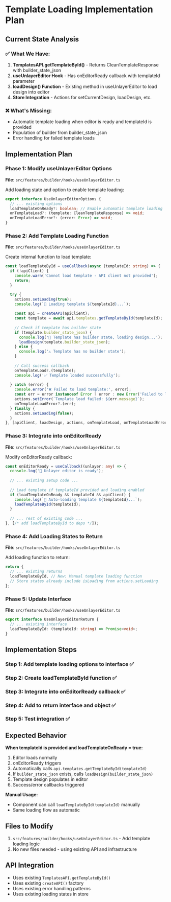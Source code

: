 # Template Loading Implementation Plan

## Current State Analysis

### ✅ What We Have:
1. **TemplatesAPI.getTemplateById()** - Returns CleanTemplateResponse with builder_state_json
2. **useUnlayerEditor Hook** - Has onEditorReady callback with templateId parameter
3. **loadDesign() Function** - Existing method in useUnlayerEditor to load design into editor
4. **Store Integration** - Actions for setCurrentDesign, loadDesign, etc.

### ❌ What's Missing:
- Automatic template loading when editor is ready and templateId is provided
- Population of builder from builder_state_json
- Error handling for failed template loads

## Implementation Plan

### Phase 1: Modify useUnlayerEditor Options
**File**: `src/features/builder/hooks/useUnlayerEditor.ts`

Add loading state and option to enable template loading:
```typescript
export interface UseUnlayerEditorOptions {
  // ... existing options
  loadTemplateOnReady?: boolean; // Enable automatic template loading
  onTemplateLoad?: (template: CleanTemplateResponse) => void;
  onTemplateLoadError?: (error: Error) => void;
}
```

### Phase 2: Add Template Loading Function
**File**: `src/features/builder/hooks/useUnlayerEditor.ts`

Create internal function to load template:
```typescript
const loadTemplateById = useCallback(async (templateId: string) => {
  if (!apiClient) {
    console.warn('Cannot load template - API client not provided');
    return;
  }

  try {
    actions.setLoading(true);
    console.log(`🔄 Loading template ${templateId}...`);
    
    const api = createAPI(apiClient);
    const template = await api.templates.getTemplateById(templateId);
    
    // Check if template has builder state
    if (template.builder_state_json) {
      console.log('📄 Template has builder state, loading design...');
      loadDesign(template.builder_state_json);
    } else {
      console.log('⚠️ Template has no builder state');
    }
    
    // Call success callback
    onTemplateLoad?.(template);
    console.log('✅ Template loaded successfully');
    
  } catch (error) {
    console.error('❌ Failed to load template:', error);
    const err = error instanceof Error ? error : new Error('Failed to load template');
    actions.setError(`Template load failed: ${err.message}`);
    onTemplateLoadError?.(err);
  } finally {
    actions.setLoading(false);
  }
}, [apiClient, loadDesign, actions, onTemplateLoad, onTemplateLoadError]);
```

### Phase 3: Integrate into onEditorReady
**File**: `src/features/builder/hooks/useUnlayerEditor.ts`

Modify onEditorReady callback:
```typescript
const onEditorReady = useCallback((unlayer: any) => {
  console.log('🎉 Unlayer editor is ready');
  
  // ... existing setup code ...
  
  // Load template if templateId provided and loading enabled
  if (loadTemplateOnReady && templateId && apiClient) {
    console.log(`🚀 Auto-loading template ${templateId}...`);
    loadTemplateById(templateId);
  }
  
  // ... rest of existing code ...
}, [/* add loadTemplateById to deps */]);
```

### Phase 4: Add Loading States to Return
**File**: `src/features/builder/hooks/useUnlayerEditor.ts`

Add loading function to return:
```typescript
return {
  // ... existing returns
  loadTemplateById, // New: Manual template loading function
  // Store states already include isLoading from actions.setLoading
};
```

### Phase 5: Update Interface
**File**: `src/features/builder/hooks/useUnlayerEditor.ts`

```typescript
export interface UseUnlayerEditorReturn {
  // ... existing interface
  loadTemplateById: (templateId: string) => Promise<void>;
}
```

## Implementation Steps

### Step 1: Add template loading options to interface ✅
### Step 2: Create loadTemplateById function ✅  
### Step 3: Integrate into onEditorReady callback ✅
### Step 4: Add to return interface and object ✅
### Step 5: Test integration ✅

## Expected Behavior

**When templateId is provided and loadTemplateOnReady = true:**
1. Editor loads normally
2. onEditorReady triggers
3. Automatically calls `api.templates.getTemplateById(templateId)`
4. If `builder_state_json` exists, calls `loadDesign(builder_state_json)`
5. Template design populates in editor
6. Success/error callbacks triggered

**Manual Usage:**
- Component can call `loadTemplateById(templateId)` manually
- Same loading flow as automatic

## Files to Modify

1. `src/features/builder/hooks/useUnlayerEditor.ts` - Add template loading logic
2. No new files needed - using existing API and infrastructure

## API Integration

- Uses existing `TemplatesAPI.getTemplateById()`  
- Uses existing `createAPI()` factory
- Uses existing error handling patterns
- Uses existing loading states in store